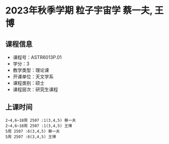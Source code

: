 # 2023年秋季学期 粒子宇宙学 蔡一夫, 王博






## 课程信息

- 课程号：ASTR6013P.01
- 学分：3
- 教学类型：理论课
- 开课单位：天文学系
- 课程类别：硕士
- 课程层次：研究生课程

## 上课时间

```
2~4,6~18周 2507 :1(3,4,5) 蔡一夫
2~4,6~18周 2507 :1(3,4,5) 王博
5周 2507 :6(3,4,5) 蔡一夫
5周 2507 :6(3,4,5) 王博
```

